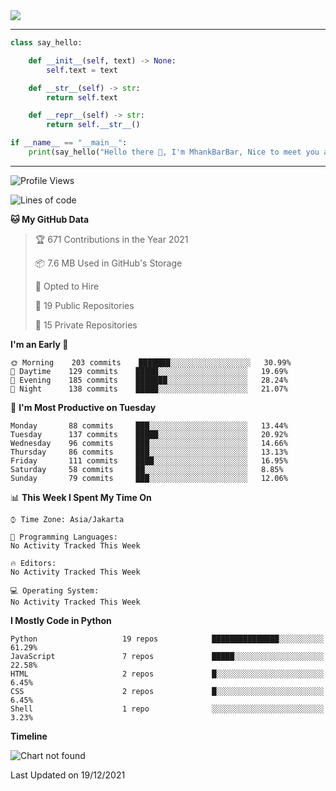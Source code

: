 <img align="center" height="auto" src="https://github.com/MhankBarBar/MhankBarBar/blob/master/img/1.jpg"/>
<!--
___
![Metrics](https://github.com/MhankBarBar/MhankBarBar/blob/master/github-metrics.svg)
___
-->
<!--
[![ReadMe Card](https://github-readme-stats.vercel.app/api/pin/?username=mhankbarbar&repo=termux-wabot&theme=auto)](https://github.com/mhankbarbar/termux-wabot)
-->

---
```python
class say_hello:

    def __init__(self, text) -> None:
        self.text = text

    def __str__(self) -> str:
        return self.text

    def __repr__(self) -> str:
        return self.__str__()

if __name__ == "__main__":
    print(say_hello("Hello there 👋, I'm MhankBarBar, Nice to meet you all!"))
```
---
<!--START_SECTION:waka-->
![Profile Views](http://img.shields.io/badge/Profile%20Views-227-blue)

![Lines of code](https://img.shields.io/badge/From%20Hello%20World%20I%27ve%20Written-4%20Million%20lines%20of%20code-blue)

**🐱 My GitHub Data** 

> 🏆 671 Contributions in the Year 2021
 > 
> 📦 7.6 MB Used in GitHub's Storage 
 > 
> 💼 Opted to Hire
 > 
> 📜 19 Public Repositories 
 > 
> 🔑 15 Private Repositories  
 > 
**I'm an Early 🐤** 

```text
🌞 Morning    203 commits    ███████░░░░░░░░░░░░░░░░░░   30.99% 
🌆 Daytime    129 commits    █████░░░░░░░░░░░░░░░░░░░░   19.69% 
🌃 Evening    185 commits    ███████░░░░░░░░░░░░░░░░░░   28.24% 
🌙 Night      138 commits    █████░░░░░░░░░░░░░░░░░░░░   21.07%

```
📅 **I'm Most Productive on Tuesday** 

```text
Monday       88 commits     ███░░░░░░░░░░░░░░░░░░░░░░   13.44% 
Tuesday      137 commits    █████░░░░░░░░░░░░░░░░░░░░   20.92% 
Wednesday    96 commits     ███░░░░░░░░░░░░░░░░░░░░░░   14.66% 
Thursday     86 commits     ███░░░░░░░░░░░░░░░░░░░░░░   13.13% 
Friday       111 commits    ████░░░░░░░░░░░░░░░░░░░░░   16.95% 
Saturday     58 commits     ██░░░░░░░░░░░░░░░░░░░░░░░   8.85% 
Sunday       79 commits     ███░░░░░░░░░░░░░░░░░░░░░░   12.06%

```


📊 **This Week I Spent My Time On** 

```text
⌚︎ Time Zone: Asia/Jakarta

💬 Programming Languages: 
No Activity Tracked This Week

🔥 Editors: 
No Activity Tracked This Week

💻 Operating System: 
No Activity Tracked This Week

```

**I Mostly Code in Python** 

```text
Python                   19 repos            ███████████████░░░░░░░░░░   61.29% 
JavaScript               7 repos             █████░░░░░░░░░░░░░░░░░░░░   22.58% 
HTML                     2 repos             █░░░░░░░░░░░░░░░░░░░░░░░░   6.45% 
CSS                      2 repos             █░░░░░░░░░░░░░░░░░░░░░░░░   6.45% 
Shell                    1 repo              ░░░░░░░░░░░░░░░░░░░░░░░░░   3.23%

```


**Timeline**

![Chart not found](https://raw.githubusercontent.com/MhankBarBar/MhankBarBar/master/charts/bar_graph.png) 


 Last Updated on 19/12/2021
<!--END_SECTION:waka-->
